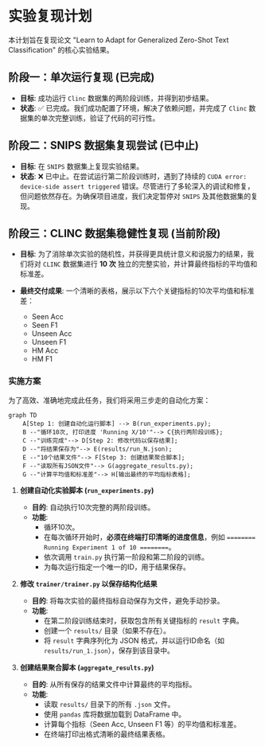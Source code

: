 # 实验复现计划

本计划旨在复现论文 "Learn to Adapt for Generalized Zero-Shot Text Classification" 的核心实验结果。

## 阶段一：单次运行复现 (已完成)

- **目标**: 成功运行 `Clinc` 数据集的两阶段训练，并得到初步结果。
- **状态**: ✅ 已完成。我们成功配置了环境，解决了依赖问题，并完成了 `Clinc` 数据集的单次完整训练，验证了代码的可行性。

## 阶段二：SNIPS 数据集复现尝试 (已中止)

- **目标**: 在 `SNIPS` 数据集上复现实验结果。
- **状态**: ❌ 已中止。在尝试运行第二阶段训练时，遇到了持续的 `CUDA error: device-side assert triggered` 错误。尽管进行了多轮深入的调试和修复，但问题依然存在。为确保项目进度，我们决定暂停对 `SNIPS` 及其他数据集的复现。

## 阶段三：CLINC 数据集稳健性复现 (当前阶段)

- **目标**: 为了消除单次实验的随机性，并获得更具统计意义和说服力的结果，我们将对 `CLINC` 数据集进行 **10 次** 独立的完整实验，并计算最终指标的平均值和标准差。

- **最终交付成果**: 一个清晰的表格，展示以下六个关键指标的10次平均值和标准差：
  - Seen Acc
  - Seen F1
  - Unseen Acc
  - Unseen F1
  - HM Acc
  - HM F1

### 实施方案

为了高效、准确地完成此任务，我们将采用三步走的自动化方案：

```mermaid
graph TD
    A[Step 1: 创建自动化运行脚本] --> B(run_experiments.py);
    B --"循环10次, 打印进度 'Running X/10'"--> C{执行两阶段训练};
    C --"训练完成"--> D[Step 2: 修改代码以保存结果];
    D --"将结果保存为"--> E(results/run_N.json);
    E --"10个结果文件"--> F[Step 3: 创建结果聚合脚本];
    F --"读取所有JSON文件"--> G(aggregate_results.py);
    G --"计算平均值和标准差"--> H[输出最终的平均指标表格];
```

1.  **创建自动化实验脚本 (`run_experiments.py`)**
    -   **目的**: 自动执行10次完整的两阶段训练。
    -   **功能**:
        -   循环10次。
        -   在每次循环开始时，**必须在终端打印清晰的进度信息**，例如 `======== Running Experiment 1 of 10 ========`。
        -   依次调用 `train.py` 执行第一阶段和第二阶段的训练。
        -   为每次运行指定一个唯一的ID，用于结果保存。

2.  **修改 `trainer/trainer.py` 以保存结构化结果**
    -   **目的**: 将每次实验的最终指标自动保存为文件，避免手动抄录。
    -   **功能**:
        -   在第二阶段训练结束时，获取包含所有关键指标的 `result` 字典。
        -   创建一个 `results/` 目录（如果不存在）。
        -   将 `result` 字典序列化为 JSON 格式，并以运行ID命名（如 `results/run_1.json`），保存到该目录中。

3.  **创建结果聚合脚本 (`aggregate_results.py`)**
    -   **目的**: 从所有保存的结果文件中计算最终的平均指标。
    -   **功能**:
        -   读取 `results/` 目录下的所有 `.json` 文件。
        -   使用 `pandas` 库将数据加载到 DataFrame 中。
        -   计算每个指标（Seen Acc, Unseen F1 等）的平均值和标准差。
        -   在终端打印出格式清晰的最终结果表格。
